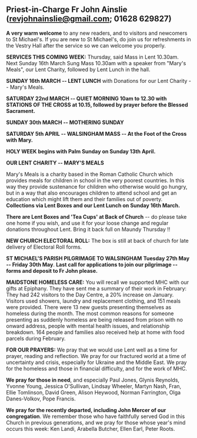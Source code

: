 
## Priest-in-Charge Fr John Ainslie ([revjohnainslie@gmail.com](mailto:revjohnainslie@gmail.com); 01628 629827)

**A very warm welcome** to any new readers, and to visitors and
newcomers to St Michael\'s. If you are new to St Michael\'s, do join us
for refreshments in the Vestry Hall after the service so we can welcome
you properly.

**SERVICES THIS COMING WEEK:** Thursday, said Mass in Lent 10.30am. Next
Sunday 16th March Sung Mass 10.30am with a speaker from "Mary's
Meals", our Lent Charity, followed by Lent Lunch in the hall.

**SUNDAY 16th MARCH -- LENT LUNCH** with Donations for our Lent
Charity -- Mary's Meals.

**SATURDAY 22nd MARCH -- QUIET MORNING 10am to 12.30 with STATIONS OF
THE CROSS at 10.15, followed by prayer before the Blessed Sacrament.**

**SUNDAY 30th MARCH -- MOTHERING SUNDAY**

**SATURDAY 5th APRIL -- WALSINGHAM MASS -- At the Foot of the Cross
with Mary.**

**HOLY WEEK begins with Palm Sunday on Sunday 13th April.**

**OUR LENT CHARITY -- MARY'S MEALS**

Mary's Meals is a charity based in the Roman Catholic Church which
provides meals for children in school in the very poorest countries. In
this way they provide sustenance for children who otherwise would go
hungry, but in a way that also encourages children to attend school and
get an education which might lift them and their families out of
poverty. **Collections via Lent Boxes and our Lent Lunch on Sunday
16th March.**

**There are Lent Boxes and 'Tea Cups' at Back of Church** -- do please
take one home if you wish, and use it for your loose change and regular
donations throughout Lent. Bring it back full on Maundy Thursday !!

**NEW CHURCH ELECTORAL ROLL:** The box is still at back of church for
late delivery of Electoral Roll forms.

**ST MICHAEL'S PARISH PILGRIMAGE TO WALSINGHAM** **Tuesday 27th May --
Friday 30th May**. **Last call for applications to join our pilgrimage
-- forms and deposit to Fr John please.**

**MAIDSTONE HOMELESS CARE:** You will recall we supported MHC with our
gifts at Epiphany. They have sent me a summary of their work in
February: They had 242 visitors to the Day Centre, a 20% increase on
January. Visitors used showers, laundry and replacement clothing, and
151 meals were provided. There were 13 new guests presenting themselves
as homeless during the month. The most common reasons for someone
presenting as suddenly homeless are being released from prison with no
onward address, people with mental health issues, and relationship
breakdown. 164 people and families also received help at home with food
parcels during February.

**FOR OUR PRAYERS:** We pray that we would use Lent well as a time for
prayer, reading and reflection. We pray for our fractured world at a
time of uncertainty and crisis, especially for Ukraine and the Middle
East. We pray for the homeless and those in financial difficulty, and
for the work of MHC.

**We pray for those in need**, and especially Paul Jones, Glynis
Reynolds, Yvonne Young, Jessica O'Sullivan, Lindsay Wheeler, Martyn
Nash, Fran, Ellie Tomlinson, David Green, Alison Heywood, Norman
Farrington, Olga Danes-Volkov, Pope Francis.

**We pray for the recently departed, including John Mercer of our
congregation**. We remember those who have faithfully served God in this
Church in previous generations, and we pray for those whose year's mind
occurs this week: Ken Landi, Arabella Butcher, Ellen Earl, Peter Roots.
